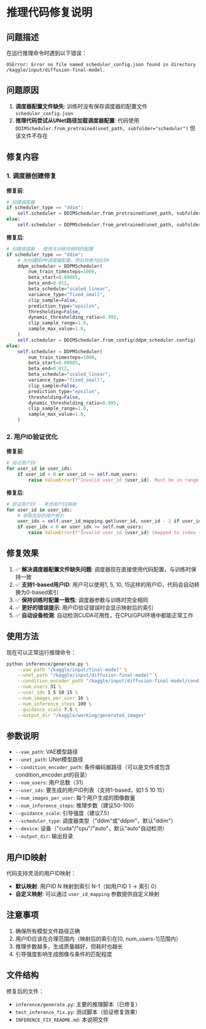 # 推理代码修复说明

## 问题描述

在运行推理命令时遇到以下错误：
```
OSError: Error no file named scheduler_config.json found in directory /kaggle/input/diffusion-final-model.
```

## 问题原因

1. **调度器配置文件缺失**: 训练时没有保存调度器的配置文件 `scheduler_config.json`
2. **推理代码尝试从UNet路径加载调度器配置**: 代码使用 `DDIMScheduler.from_pretrained(unet_path, subfolder="scheduler")` 但该文件不存在

## 修复内容

### 1. 调度器创建修复

**修复前**:
```python
# 创建调度器
if scheduler_type == "ddim":
    self.scheduler = DDIMScheduler.from_pretrained(unet_path, subfolder="scheduler")
else:
    self.scheduler = DDPMScheduler.from_pretrained(unet_path, subfolder="scheduler")
```

**修复后**:
```python
# 创建调度器 - 使用与训练时相同的配置
if scheduler_type == "ddim":
    # 先创建DDPM调度器配置，然后转换为DDIM
    ddpm_scheduler = DDPMScheduler(
        num_train_timesteps=1000,
        beta_start=0.00085,
        beta_end=0.012,
        beta_schedule="scaled_linear",
        variance_type="fixed_small",
        clip_sample=False,
        prediction_type="epsilon",
        thresholding=False,
        dynamic_thresholding_ratio=0.995,
        clip_sample_range=1.0,
        sample_max_value=1.0,
    )
    self.scheduler = DDIMScheduler.from_config(ddpm_scheduler.config)
else:
    self.scheduler = DDPMScheduler(
        num_train_timesteps=1000,
        beta_start=0.00085,
        beta_end=0.012,
        beta_schedule="scaled_linear",
        variance_type="fixed_small",
        clip_sample=False,
        prediction_type="epsilon",
        thresholding=False,
        dynamic_thresholding_ratio=0.995,
        clip_sample_range=1.0,
        sample_max_value=1.0,
    )
```

### 2. 用户ID验证优化

**修复前**:
```python
# 验证用户ID
for user_id in user_ids:
    if user_id < 0 or user_id >= self.num_users:
        raise ValueError(f"Invalid user_id {user_id}. Must be in range [0, {self.num_users-1}]")
```

**修复后**:
```python
# 验证用户ID - 考虑用户ID映射
for user_id in user_ids:
    # 获取实际的用户索引
    user_idx = self.user_id_mapping.get(user_id, user_id - 1 if user_id > 0 else 0)
    if user_idx < 0 or user_idx >= self.num_users:
        raise ValueError(f"Invalid user_id {user_id} (mapped to index {user_idx}). Index must be in range [0, {self.num_users-1}]")
```

## 修复效果

1. ✅ **解决调度器配置文件缺失问题**: 调度器现在直接使用代码配置，与训练时保持一致
2. ✅ **支持1-based用户ID**: 用户可以使用1, 5, 10, 15这样的用户ID，代码会自动转换为0-based索引
3. ✅ **保持训练时配置一致性**: 调度器参数与训练时完全相同
4. ✅ **更好的错误提示**: 用户ID验证错误时会显示映射后的索引
5. ✅ **自动设备检测**: 自动检测CUDA可用性，在CPU/GPU环境中都能正常工作

## 使用方法

现在可以正常运行推理命令：

```bash
python inference/generate.py \
    --vae_path "/kaggle/input/final-model" \
    --unet_path "/kaggle/input/diffusion-final-model" \
    --condition_encoder_path "/kaggle/input/diffusion-final-model/condition_encoder.pt" \
    --num_users 31 \
    --user_ids 1 5 10 15 \
    --num_images_per_user 16 \
    --num_inference_steps 100 \
    --guidance_scale 7.5 \
    --output_dir "/kaggle/working/generated_images"
```

## 参数说明

- `--vae_path`: VAE模型路径
- `--unet_path`: UNet模型路径  
- `--condition_encoder_path`: 条件编码器路径（可以是文件或包含condition_encoder.pt的目录）
- `--num_users`: 用户总数（31）
- `--user_ids`: 要生成的用户ID列表（支持1-based，如1 5 10 15）
- `--num_images_per_user`: 每个用户生成的图像数量
- `--num_inference_steps`: 推理步数（建议50-100）
- `--guidance_scale`: 引导强度（建议7.5）
- `--scheduler_type`: 调度器类型（"ddim"或"ddpm"，默认"ddim"）
- `--device`: 设备（"cuda"/"cpu"/"auto"，默认"auto"自动检测）
- `--output_dir`: 输出目录

## 用户ID映射

代码支持灵活的用户ID映射：
- **默认映射**: 用户ID N 映射到索引 N-1（如用户ID 1 -> 索引 0）
- **自定义映射**: 可以通过 `user_id_mapping` 参数提供自定义映射

## 注意事项

1. 确保所有模型文件路径正确
2. 用户ID应该在合理范围内（映射后的索引在[0, num_users-1]范围内）
3. 推理步数越多，生成质量越好，但耗时也越长
4. 引导强度影响生成图像与条件的匹配程度

## 文件结构

修复后的文件：
- `inference/generate.py`: 主要的推理脚本（已修复）
- `test_inference_fix.py`: 测试脚本（验证修复效果）
- `INFERENCE_FIX_README.md`: 本说明文件
